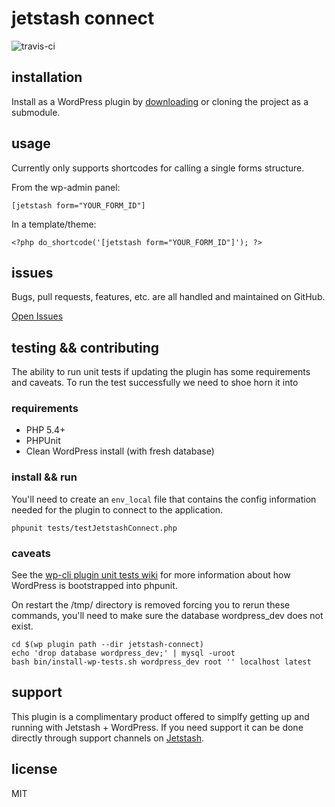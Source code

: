 # jetstash connect

![travis-ci](https://api.travis-ci.org/jetstash/jetstash-connect.svg)  

## installation

Install as a WordPress plugin by [downloading](https://github.com/jetstash/jetstash-connect/archive/master.zip) or cloning the project as a submodule.

## usage

Currently only supports shortcodes for calling a single forms structure.

From the wp-admin panel:

```
[jetstash form="YOUR_FORM_ID"]
```

In a template/theme:

```
<?php do_shortcode('[jetstash form="YOUR_FORM_ID"]'); ?>
```

## issues

Bugs, pull requests, features, etc. are all handled and maintained on GitHub.

[Open Issues](https://github.com/jetstash/jetstash-connect/issues)

## testing && contributing

The ability to run unit tests if updating the plugin has some requirements and caveats. To run the test successfully we need to shoe horn it into

### requirements

 - PHP 5.4+
 - PHPUnit
 - Clean WordPress install (with fresh database)

### install && run

You'll need to create an `env_local` file that contains the config information needed for the plugin to connect to the application.

```
phpunit tests/testJetstashConnect.php
```

### caveats

See the [wp-cli plugin unit tests wiki](https://github.com/wp-cli/wp-cli/wiki/Plugin-Unit-Tests) for more information about how WordPress is bootstrapped into phpunit.

On restart the /tmp/ directory is removed forcing you to rerun these commands, you'll need to make sure the database wordpress_dev does not exist.

```
cd $(wp plugin path --dir jetstash-connect)
echo 'drop database wordpress_dev;' | mysql -uroot
bash bin/install-wp-tests.sh wordpress_dev root '' localhost latest
```

## support

This plugin is a complimentary product offered to simplfy getting up and running with Jetstash + WordPress. If you need support it can be done directly through support channels on [Jetstash](https://www.jetstash.com).

## license

MIT